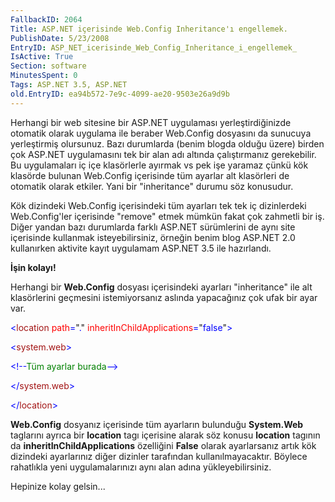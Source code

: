 ```yaml
---
FallbackID: 2064
Title: ASP.NET içerisinde Web.Config Inheritance'ı engellemek.
PublishDate: 5/23/2008
EntryID: ASP_NET_icerisinde_Web_Config_Inheritance_i_engellemek_
IsActive: True
Section: software
MinutesSpent: 0
Tags: ASP.NET 3.5, ASP.NET
old.EntryID: ea94b572-7e9c-4099-ae20-9503e26a9d9b
---
```

Herhangi bir web sitesine bir ASP.NET uygulaması yerleştirdiğinizde
otomatik olarak uygulama ile beraber Web.Config dosyasını da sunucuya
yerleştirmiş olursunuz. Bazı durumlarda (benim blogda olduğu üzere)
birden çok ASP.NET uygulamasını tek bir alan adı altında çalıştırmanız
gerekebilir. Bu uygulamaları iç içe klasörlerle ayırmak vs pek işe
yaramaz çünkü kök klasörde bulunan Web.Config içerisinde tüm ayarlar alt
klasörleri de otomatik olarak etkiler. Yani bir "inheritance" durumu söz
konusudur.

Kök dizindeki Web.Config içerisindeki tüm ayarları tek tek iç
dizinlerdeki Web.Config'ler içerisinde "remove" etmek mümkün fakat çok
zahmetli bir iş. Diğer yandan bazı durumlarda farklı ASP.NET sürümlerini
de aynı site içerisinde kullanmak isteyebilirsiniz, örneğin benim blog
ASP.NET 2.0 kullanırken aktivite kayıt uygulamam ASP.NET 3.5 ile
hazırlandı.

**İşin kolayı!**

Herhangi bir **Web.Config** dosyası içerisindeki ayarları "inheritance"
ile alt klasörlerini geçmesini istemiyorsanız aslında yapacağınız çok
ufak bir ayar var.

<span style="color: blue;">\<</span><span
style="color: #a31515;">location</span><span style="color: blue;">
</span><span style="color: red;">path</span><span
style="color: blue;">=</span>"<span style="color: blue;">.</span>"<span
style="color: blue;"> </span><span
style="color: red;">inheritInChildApplications</span><span
style="color: blue;">=</span>"<span
style="color: blue;">false</span>"<span style="color: blue;">\> </span>

<span style="color: blue;">\<</span><span
style="color: #a31515;">system.web</span><span
style="color: blue;">\></span>

<span style="color: blue;">\<!--</span><span style="color: green;">Tüm
ayarlar burada</span><span style="color: blue;">--\></span>

<span style="color: blue;">\</</span><span
style="color: #a31515;">system.web</span><span
style="color: blue;">\></span>

<span style="color: blue;">\</</span><span
style="color: #a31515;">location</span><span
style="color: blue;">\></span>

**Web.Config** dosyanız içerisinde tüm ayarların bulunduğu
**System.Web** taglarını ayrıca bir **location** tagı içerisine alarak
söz konusu **location** tagının da **inheritInChildApplications**
özelliğini **False** olarak ayarlarsanız artık kök dizindeki ayarlarınız
diğer dizinler tarafından kullanılmayacaktır. Böylece rahatlıkla yeni
uygulamalarınızı aynı alan adına yükleyebilirsiniz.

Hepinize kolay gelsin...


